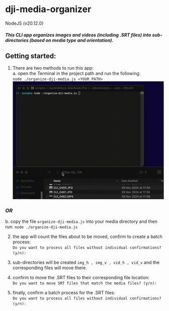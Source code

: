 # dji-media-organizer
NodeJS (v20.12.0)

##### This CLI app organizes images and videos (including .SRT files) into sub-directories (based on media type and orientation).

## Getting started: <br>
1. There are two methods to run this app: <br>
   a. open the Terminal in the project path and run the following: <br>
`node ./organize-dji-media.js <YOUR_PATH>` <br>
![example](https://raw.githubusercontent.com/razzodev/dji-media-organizer/refs/heads/main/docs/run%20app%20with%20path.gif)
### *OR* <br>
b. copy the file `organize-dji-media.js` into your media directory and then run:
`node ./organize-dji-media.js` <br>



2. the app will count the files about to be moved,
confirm to create a batch process: <br>
`Do you want to process all files without individual confirmations? (y/n):`

3. sub-directories will be created
`img_h , img_v , vid_h , vid_v`
and the corresponding files will move there.

4. confirm to move the .SRT files to their corresponding file location: <br>
`Do you want to move SRT files that match the media files? (y/n):`

5. finally, confirm a batch process for the .SRT files: <br>
`Do you want to process all files without individual confirmations? (y/n):`
